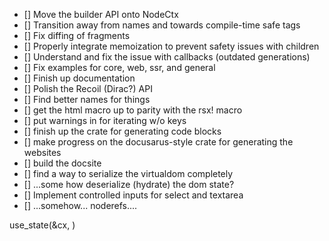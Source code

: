 - [] Move the builder API onto NodeCtx
- [] Transition away from names and towards compile-time safe tags
- [] Fix diffing of fragments
- [] Properly integrate memoization to prevent safety issues with children
- [] Understand and fix the issue with callbacks (outdated generations)
- [] Fix examples for core, web, ssr, and general
- [] Finish up documentation
- [] Polish the Recoil (Dirac?) API
- [] Find better names for things
- [] get the html macro up to parity with the rsx! macro
- [] put warnings in for iterating w/o keys
- [] finish up the crate for generating code blocks
- [] make progress on the docusarus-style crate for generating the websites
- [] build the docsite
- [] find a way to serialize the virtualdom completely
- [] ...some how deserialize (hydrate) the dom state?
- [] Implement controlled inputs for select and textarea
- [] ...somehow... noderefs....

use_state(&cx, )
